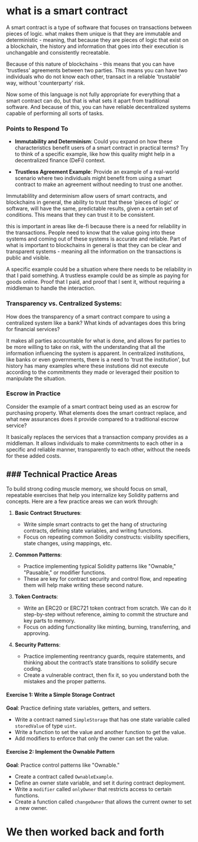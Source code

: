 # what is a smart contract


A smart contract is a type of software that focuses on transactions between pieces of logic. 
what makes them unique is that they are immutable and deterministic - meaning, that because they are pieces of logic that exist on a blockchain, the history and information that goes into their execution is unchangable and consistently recreatable. 

Because of this nature of blockchains - this means that you can have 'trustless' agreements between two parties. This means you can have two individuals who do not know each other, transact in a reliable 'trustable' way, without 'counterparty' risk.

Now some of this language is not fully appropriate for everything that a smart contract can do, but that is what sets it apart from traditional software. And because of this, you can have reliable decentralized systems capable of performing all sorts of tasks.

### Points to Respond To

- **Immutability and Determinism**: Could you expand on how these characteristics benefit users of a smart contract in practical terms? Try to think of a specific example, like how this quality might help in a decentralized finance (DeFi) context.

- **Trustless Agreement Example**: Provide an example of a real-world scenario where two individuals might benefit from using a smart contract to make an agreement without needing to trust one another.


Immutablility and determinism allow users of smart contracts, and blockchains in general, the ability to trust that these 'pieces of logic' or software, will have the same, predictable results, given a certain set of conditions. This means that they can trust it to be consistent. 

this is important in areas like de-fi because there is a need for reliability in the transactions. People need to know that the value going into these systems and coming out of these systems is accurate and reliable. Part of what is important to blockchains in general is that they can be clear and transparent systems - meaning all the information on the transactions is public and visible.

A specific example could be a situation where there needs to be reliability in that I paid something. A trustless example could be as simple as paying for goods online. Proof that I paid, and proof that I sent it, without requiring a middleman to handle the interaction.

### **Transparency vs. Centralized Systems**: 

How does the transparency of a smart contract compare to using a centralized system like a bank? What kinds of advantages does this bring for financial services?

It makes all parties accountable for what is done, and allows for parties to be more willing to take on risk, with the understanding that all the information influencing the system is apparent. In centralized institutions, like banks or even governments, there is a need to 'trust the institution', but history has many examples where these instutions did not execute according to the commitments they made or leveraged their position to manipulate the situation.

### **Escrow in Practice**

Consider the example of a smart contract being used as an escrow for purchasing property. What elements does the smart contract replace, and what new assurances does it provide compared to a traditional escrow service?

It basically replaces the services that a transaction company provides as a middleman. It allows individuals to make commitments to each other in a specific and reliable manner, transparently to each other, without the needs for these added costs. 

## ### **Technical Practice Areas**

To build strong coding muscle memory, we should focus on small, repeatable exercises that help you internalize key Solidity patterns and concepts. Here are a few practice areas we can work through:

1. **Basic Contract Structures**:
    
    - Write simple smart contracts to get the hang of structuring contracts, defining state variables, and writing functions.
    - Focus on repeating common Solidity constructs: visibility specifiers, state changes, using mappings, etc.
2. **Common Patterns**:
    
    - Practice implementing typical Solidity patterns like "Ownable," "Pausable," or modifier functions.
    - These are key for contract security and control flow, and repeating them will help make writing these second nature.
3. **Token Contracts**:
    
    - Write an ERC20 or ERC721 token contract from scratch. We can do it step-by-step without reference, aiming to commit the structure and key parts to memory.
    - Focus on adding functionality like minting, burning, transferring, and approving.
4. **Security Patterns**:
    
    - Practice implementing reentrancy guards, require statements, and thinking about the contract’s state transitions to solidify secure coding.
    - Create a vulnerable contract, then fix it, so you understand both the mistakes and the proper patterns.

#### **Exercise 1: Write a Simple Storage Contract**

**Goal**: Practice defining state variables, getters, and setters.

- Write a contract named `SimpleStorage` that has one state variable called `storedValue` of type `uint`.
- Write a function to set the value and another function to get the value.
- Add modifiers to enforce that only the owner can set the value.


#### **Exercise 2: Implement the Ownable Pattern**

**Goal**: Practice control patterns like "Ownable."

- Create a contract called `OwnableExample`.
- Define an owner state variable, and set it during contract deployment.
- Write a `modifier` called `onlyOwner` that restricts access to certain functions.
- Create a function called `changeOwner` that allows the current owner to set a new owner.

# We then worked back and forth


